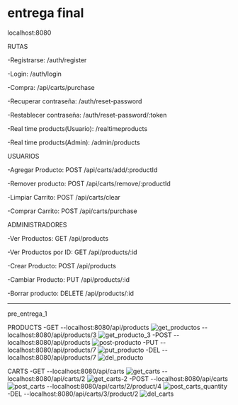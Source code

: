 # entrega final

localhost:8080

RUTAS

-Registrarse:                 /auth/register

-Login:                       /auth/login

-Compra:                      /api/carts/purchase

-Recuperar contraseña:        /auth/reset-password

-Restablecer contraseña:      /auth/reset-password/:token

-Real time products(Usuario): /realtimeproducts

-Real time products(Admin):   /admin/products

USUARIOS

-Agregar Producto:  POST /api/carts/add/:productId

-Remover producto:  POST /api/carts/remove/:productId

-Limpiar Carrito:   POST /api/carts/clear

-Comprar Carrito:   POST /api/carts/purchase


ADMINISTRADORES

-Ver Productos:          GET /api/products

-Ver Productos por ID:   GET /api/products/:id

-Crear Producto:         POST /api/products

-Cambiar Producto:       PUT /api/products/:id

-Borrar producto:        DELETE /api/products/:id


--------------------------------------------------------------------------------------------------

pre_entrega_1

PRODUCTS
-GET
--localhost:8080/api/products
![get_productos](https://github.com/user-attachments/assets/fd01c71e-23f7-455b-9a03-bf78e73c088c)
--localhost:8080/api/products/3
![get_producto_3](https://github.com/user-attachments/assets/7532c899-0b18-4c04-9d07-4426f07ced81)
-POST
--localhost:8080/api/products
![post-producto](https://github.com/user-attachments/assets/2d73a133-58bd-4e62-a8e4-f3aa1ef66ece)
-PUT
--localhost:8080/api/products/7
![put_producto](https://github.com/user-attachments/assets/9a2cb11b-1015-4ec4-9571-013fd83ce224)
-DEL
--localhost:8080/api/products/7
![del_producto](https://github.com/user-attachments/assets/fb83f7de-74a2-45a2-9ea0-78daf41fa807)

CARTS
-GET 
--localhost:8080/api/carts
![get_carts](https://github.com/user-attachments/assets/02460782-b7d5-49af-bd9b-34cdf27977aa)
--localhost:8080/api/carts/2
![get_carts-2](https://github.com/user-attachments/assets/fcfb8e39-5d1b-44af-a5d1-a27190f6dc9a)
-POST
--localhost:8080/api/carts
![post_carts](https://github.com/user-attachments/assets/cb7284fc-00cf-46ca-89c5-dc0d78968739)
--localhost:8080/api/carts/2/product/4
![post_carts_quantity](https://github.com/user-attachments/assets/08d2828e-28c0-42d0-80c5-f40c5e3807f3)
-DEL
--localhost:8080/api/carts/3/product/2
![del_carts](https://github.com/user-attachments/assets/fc5f109e-359a-4f38-82cc-03fb32ec2fc9)
